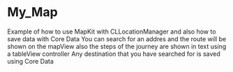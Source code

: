 # My_Map
Example of how to use MapKit with CLLocationManager and also how to save data with Core Data
You can search for an addres and the route will be shown on the mapView
also the steps of the journey are shown in text using a tableView controller
Any destination that you have searched for is saved using Core Data
